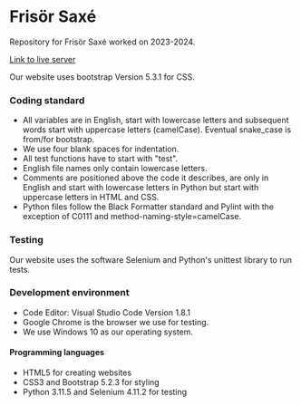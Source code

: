 # Frisör Saxé
Repository for Frisör Saxé worked on 2023-2024.

[Link to live server](https://ntig-uppsala.github.io/frisorsaxe/)

Our website uses bootstrap Version 5.3.1 for CSS. 



### Coding standard
- All variables are in English, start with lowercase letters and subsequent words start with uppercase letters (camelCase). Eventual snake_case is from/for bootstrap.
- We use four blank spaces for indentation.
- All test functions have to start with "test".
- English file names only contain lowercase letters.
- Comments are positioned above the code it describes, are only in English and start with lowercase letters in Python but start with uppercase letters in HTML and CSS.
- Python files follow the Black Formatter standard and Pylint with the exception of C0111 and method-naming-style=camelCase.

### Testing
Our website uses the software Selenium and Python's unittest library to run tests. 

### Development environment
- Code Editor: Visual Studio Code Version 1.8.1
- Google Chrome is the browser we use for testing.
- We use Windows 10 as our operating system.

#### Programming languages
- HTML5 for creating websites
- CSS3 and Bootstrap 5.2.3 for styling
- Python 3.11.5 and Selenium 4.11.2 for testing
